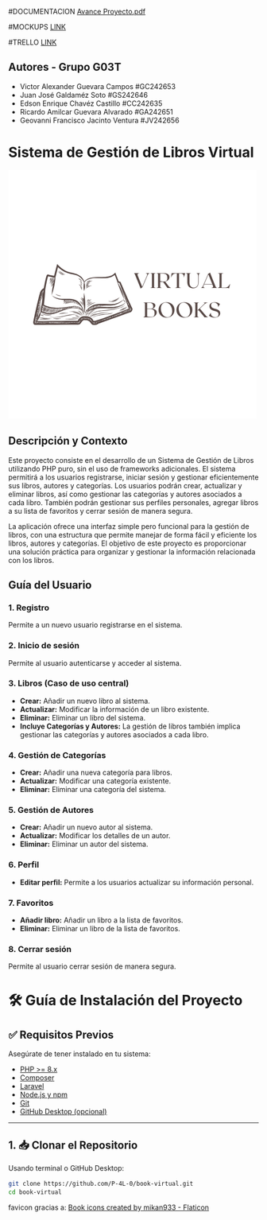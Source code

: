 #DOCUMENTACION
[Avance Proyecto.pdf](https://github.com/user-attachments/files/19441144/Avance.Proyecto.pdf)

#MOCKUPS
[LINK](https://www.figma.com/design/XO7H8GFCF5SoUrd96rw793/Virtual-Books-(Copy)?node-id=0-1&t=4LEGRBPQCSt4EaGr-1)

#TRELLO
[LINK](https://trello.com/invite/b/67db91e72f80f895fc125cbc/ATTI9e3ecd80d05c8b4e92c437a28a35fb5f15115F8F/catedra)

## Autores - Grupo G03T
- Victor Alexander Guevara Campos #GC242653  
- Juan José Galdaméz Soto #GS242646  
- Edson Enrique Chavéz Castillo #CC242635  
- Ricardo Amilcar Guevara Alvarado #GA242651  
- Geovanni Francisco Jacinto Ventura #JV242656
  
# Sistema de Gestión de Libros Virtual

![VirtualBooks](/resources/img/Logo.png)

## Descripción y Contexto
Este proyecto consiste en el desarrollo de un Sistema de Gestión de Libros utilizando PHP puro, sin el uso de frameworks adicionales. El sistema permitirá a los usuarios registrarse, iniciar sesión y gestionar eficientemente sus libros, autores y categorías. Los usuarios podrán crear, actualizar y eliminar libros, así como gestionar las categorías y autores asociados a cada libro. También podrán gestionar sus perfiles personales, agregar libros a su lista de favoritos y cerrar sesión de manera segura.

La aplicación ofrece una interfaz simple pero funcional para la gestión de libros, con una estructura que permite manejar de forma fácil y eficiente los libros, autores y categorías. El objetivo de este proyecto es proporcionar una solución práctica para organizar y gestionar la información relacionada con los libros.

## Guía del Usuario

### 1. Registro
Permite a un nuevo usuario registrarse en el sistema.

### 2. Inicio de sesión
Permite al usuario autenticarse y acceder al sistema.

### 3. Libros (Caso de uso central)
   - **Crear:** Añadir un nuevo libro al sistema.  
   - **Actualizar:** Modificar la información de un libro existente.  
   - **Eliminar:** Eliminar un libro del sistema.  
   - **Incluye Categorías y Autores:** La gestión de libros también implica gestionar las categorías y autores asociados a cada libro.

### 4. Gestión de Categorías
   - **Crear:** Añadir una nueva categoría para libros.  
   - **Actualizar:** Modificar una categoría existente.  
   - **Eliminar:** Eliminar una categoría del sistema.

### 5. Gestión de Autores
   - **Crear:** Añadir un nuevo autor al sistema.  
   - **Actualizar:** Modificar los detalles de un autor.  
   - **Eliminar:** Eliminar un autor del sistema.

### 6. Perfil
   - **Editar perfil:** Permite a los usuarios actualizar su información personal.

### 7. Favoritos
   - **Añadir libro:** Añadir un libro a la lista de favoritos.  
   - **Eliminar:** Eliminar un libro de la lista de favoritos.

### 8. Cerrar sesión
Permite al usuario cerrar sesión de manera segura.

# 🛠️ Guía de Instalación del Proyecto

## ✅ Requisitos Previos

Asegúrate de tener instalado en tu sistema:

- [PHP >= 8.x](https://www.php.net/)
- [Composer](https://getcomposer.org/)
- [Laravel](https://laravel.com/)
- [Node.js y npm](https://nodejs.org/)
- [Git](https://git-scm.com/)
- [GitHub Desktop (opcional)](https://desktop.github.com/)

---

## 1. 📥 Clonar el Repositorio

Usando terminal o GitHub Desktop:

```bash
git clone https://github.com/P-4L-0/book-virtual.git
cd book-virtual
```

favicon gracias a: <a href="https://www.flaticon.com/free-icons/book" title="book icons">Book icons created by mikan933 - Flaticon</a>
